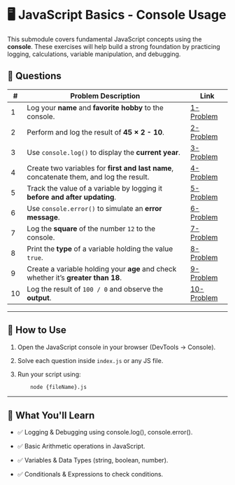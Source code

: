 # 🖥️ JavaScript Basics - Console Usage  

This submodule covers fundamental JavaScript concepts using the **console**. These exercises will help build a strong foundation by practicing logging, calculations, variable manipulation, and debugging.  

## 📌 Questions  

| #  | Problem Description | Link |
|----|---------------------|------|
| 1  | Log your **name** and **favorite hobby** to the console. | [1-Problem](./1-Problem.js) |
| 2  | Perform and log the result of **45 × 2 - 10**. | [2-Problem](./2-Problem/) |
| 3  | Use `console.log()` to display the **current year**. | [3-Problem](./3-Problem/) |
| 4  | Create two variables for **first and last name**, concatenate them, and log the result. | [4-Problem](./4-Problem/) |
| 5  | Track the value of a variable by logging it **before and after updating**. | [5-Problem](./5-Problem/) |
| 6  | Use `console.error()` to simulate an **error message**. | [6-Problem](./6-Problem/) |
| 7  | Log the **square** of the number `12` to the console. | [7-Problem](./7-Problem/) |
| 8  | Print the **type** of a variable holding the value `true`. | [8-Problem](./8-Problem/) |
| 9  | Create a variable holding your **age** and check whether it’s **greater than 18**. | [9-Problem](./9-Problem/) |
| 10 | Log the result of `100 / 0` and observe the **output**. | [10-Problem](./10-Problem/) |

---

## 🚀 How to Use

1. Open the JavaScript console in your browser (DevTools → Console).  

2. Solve each question inside `index.js` or any JS file.  

3. Run your script using:  

    ```bash
        node {fileName}.js
    ```

---

## 🎯 What You'll Learn

- ✅ Logging & Debugging using console.log(), console.error().

- ✅ Basic Arithmetic operations in JavaScript.

- ✅ Variables & Data Types (string, boolean, number).

- ✅ Conditionals & Expressions to check conditions.
